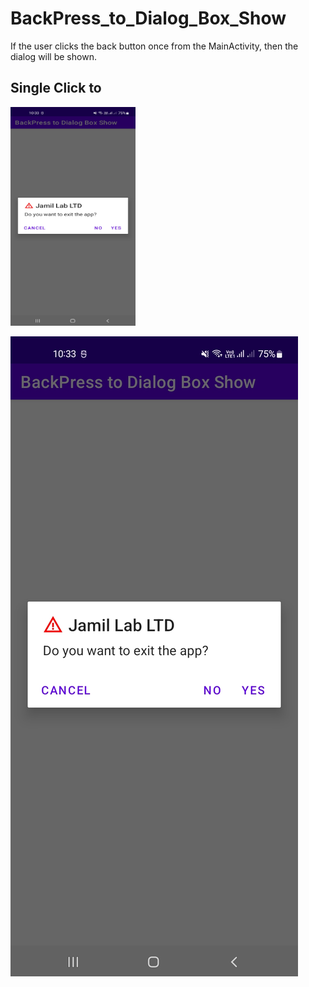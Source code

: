 # BackPress_to_Dialog_Box_Show

If the user clicks the back button once from the MainActivity, then the dialog will be shown.

## Single Click to
<img src="/image/ss.jpg" alt="Example Image" width="200" height="350">


![Exit Dialog](/image/ss.jpg)
